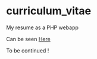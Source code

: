 # curriculum_vitae

My resume as a PHP webapp

Can be seen [Here](https://curriculum-vitae-steph.herokuapp.com/)

To be continued !
